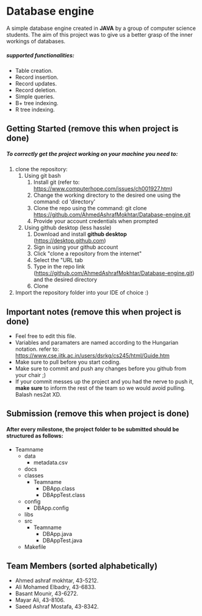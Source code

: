 # Database engine

A simple database engine created in **JAVA** by a group of computer science students. The aim of this project was to give us a better
grasp of the inner workings of databases. 
##### supported functionalities:
* Table creation.
* Record insertion.
* Record updates.
* Record deletion.
* Simple queries.
* B+ tree indexing.
* R tree indexing.

## Getting Started (remove this when project is done)
##### To correctly get the project working on your machine you need to:
1. clone the repository:
    1. Using git bash
        1. Install git (refer to: https://www.computerhope.com/issues/ch001927.htm)
        2. Change the working directory to the desired one using the command: cd 'directory'
        3. Clone the repo using the command: git clone https://github.com/AhmedAshrafMokhtar/Database-engine.git
        4. Provide your account credentials when prompted
    2. Using github desktop (less hassle)
        1. Download and install **github desktop** (https://desktop.github.com)
        2. Sign in using your github account
        3. Click "clone a repository from the internet"
        4. Select the "URL tab
        5. Type in the repo link (https://github.com/AhmedAshrafMokhtar/Database-engine.git) and the desired directory
        6. Clone
2. Import the repository folder into your IDE of choice :)
      
## Important notes (remove this when project is done)
* Feel free to edit this file.
* Variables and paramaters are named according to the Hungarian notation.
refer to: https://www.cse.iitk.ac.in/users/dsrkg/cs245/html/Guide.htm
* Make sure to pull before you start coding.
* Make sure to commit and push any changes before you github from your chair ;)
* If your commit messes up the project and you had the nerve to push it,
  **make sure** to inform the rest of the team so we would avoid pulling. Balash nes2at XD.

## Submission (remove this when project is done)
#### After every milestone, the project folder to be submitted should be structured as follows:
* Teamname
    * data
        * metadata.csv
    * docs
    * classes
        * Teamname
            * DBApp.class
            * DBAppTest.class
    * config
        * DBApp.config
    * libs
    * src
        * Teamname
            * DBApp.java
            * DBAppTest.java
    * Makefile
            

## Team Members (sorted alphabetically)
* Ahmed ashraf mokhtar, 43-5212.
* Ali Mohamed Elbadry, 43-6833.
* Basant Mounir, 43-6272.
* Mayar Ali, 43-8106.
* Saeed Ashraf Mostafa, 43-8342.
